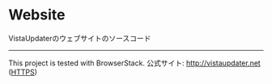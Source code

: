 # Website
VistaUpdaterのウェブサイトのソースコード

----
This project is tested with BrowserStack.
公式サイト: http://vistaupdater.net ([HTTPS](https://vistaupdater.net))
